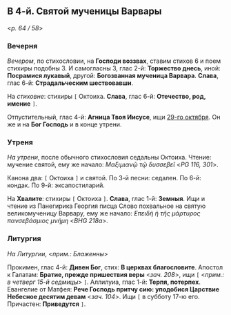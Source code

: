 ## В 4-й. Святой мученицы Варвары

<*p. 64 / 58*>

### Вечерня

*Вечером*, по стихословии, на **Господи воззвах**, ставим стихов 6 и поем стихиры подобны 3. 
И самогласны 3, глас 2-й: **Торжество днесь**, иной: **Посрамися лукавый**, другой: **Богозванная 
мученица Варвара**. **Слава**, глас 6-й: **Страдальческим шествовавши**. 

На *стиховне*: стихиры `[` Октоиха. **Слава**, глас 6-й: **Отечество, род, имение** `]`. 

Отпустительный, глас 4-й: **Агница Твоя Иисусе**, ищи [29-го октября](../10_october/29_MES.ru.md). 
Он же и на **Бог Господь** и в конце утрени. 

### Утреня

*На утрени*, после обычного стихословия седальны Октоиха. Чтение: мучение святой, ему же начало: 
*Μαξιμιανῷ τῷ δυσσεβεῖ* <*PG 116, 301*>.
 
Канона два: `[` Октоиха `]` и святой. 
По 3-й песни: седален. 
По 6-й: кондак. 
По 9-й: эксапостиларий. 

На **Хвалите**: стихиры `[` Октоиха `]`. **Слава**, глас 1-й: **Земныя**. Ищи и чтение из Панегирика 
Георгия писца Слово похвальное на святую великомученицу Варвару, ему же начало: 
*̓Επειδὴ ἡ τῆς μάρτυρος πανσεβάσμιος μνήμη* <*BHG 218a*>. 

### Литургия

*На Литургии*, <*прим.: Блаженны*> 

Прокимен, глас 4-й: **Дивен Бог**, стих: **В церквах благословите**. 
Апостол к Галатам: **Братие, прежде пришествия веры** <*зач. 208*>, ищи `[` <*прим.: в четверг 
15-й седмицы*> `]`. 
Аллилуиа, глас 1-й: **Терпя, потерпех**. 
Евангелие от Матфея: **Рече Господь притчу сию: уподобися Царствие Небесное десятим девам** <*зач. 104*>. 
Ищи `[` в субботу 17-ю его. Причастен: **Приведутся** `]`. 
